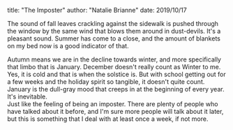 title: "The Imposter"
author: "Natalie Brianne"
date: 2019/10/17

The sound of fall leaves crackling against the sidewalk is pushed through the window by the same wind that blows them around in dust-devils. It's a pleasant sound. Summer has come to a close, and the amount of blankets on my bed now is a good indicator of that.&nbsp;<div>
</div><div>Autumn means we are in the decline towards winter, and more specifically that limbo that is January. December doesn't really count as Winter to me. Yes, it is cold and that is when the solstice is. But with school getting out for a few weeks and the holiday spirit so tangible, it doesn't quite count. January is the dull-gray mood that creeps in at the beginning of every year. It's inevitable.</div><div>
</div><div>Just like the feeling of being an imposter. There are plenty of people who have talked about it before, and I'm sure more people will talk about it later, but this is something that I deal with at least once a week, if not more.&nbsp;</div><div>
</div><div>
</div>

